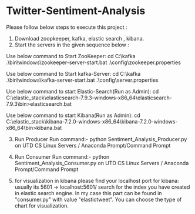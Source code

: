 # Twitter-Sentiment-Analysis
Please follow below steps to execute this project :
1) Download zoopkeeper, kafka, elastic search , kibana. 
2) Start the servers in the given sequence below : 

  Use below command to Start ZooKeeper: 
  cd C:\kafka .\bin\windows\zookeeper-server-start.bat .\config\zookeeper.properties

  Use below command to Start kafka-Server: 
  cd C:\kafka .\bin\windows\kafka-server-start.bat .\config\server.properties

  Use below command to start Elastic-Search(Run as Admin): 
  cd C:\elastic_stack\elasticsearch-7.9.3-windows-x86_64\elasticsearch-7.9.3\bin>elasticsearch.bat

  Use below command to start Kibana(Run as Admin): 
  cd C:\elastic_stack\kibana-7.2.0-windows-x86_64\kibana-7.2.0-windows-x86_64\bin>kibana.bat

3) Run Producer
Run command:- python Sentiment_Analysis_Producer.py on UTD CS Linux Servers / Anaconda Prompt/Command Prompt

4) Run Consumer
Run command:- python Sentiment_Analysis_Consumer.py on UTD CS Linux Servers / Anaconda Prompt/Command Prompt

5) for visualization in kibana please find your localhost port for kibana: usually its 5601 -> localhost:5601/
search for the index you have created in elastic search engine. In my case this part can be found in "consumer.py" with value "elastictweet".
You can choose the type of chart for visualization.
